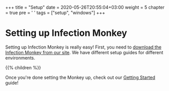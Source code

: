 +++
title = "Setup"
date = 2020-05-26T20:55:04+03:00
weight = 5
chapter = true
pre = '<i class="fas fa-cogs"></i> '
tags = ["setup", "windows"] 
+++

# Setting up Infection Monkey

Setting up Infection Monkey is really easy! First, you need to [download the Infection Monkey from our site](infectionmonkey.com). We have different setup guides for different environments.

{{% children %}}

Once you're done setting the Monkey up, check out our [Getting Started](../usage/getting-started) guide!
